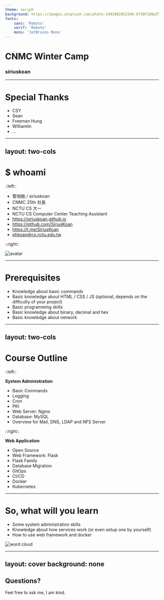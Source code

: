 ```yaml
---
theme: seriph
background: https://images.unsplash.com/photo-1491002052546-bf38f186af56?ixlib=rb-1.2.1&ixid=MnwxMjA3fDB8MHxwaG90by1wYWdlfHx8fGVufDB8fHx8&auto=format&fit=crop&w=1208&q=80
fonts:
    sans: 'Roboto'
    serif: 'Roboto'
    mono: 'JetBrains Mono'
---
```


# CNMC Winter Camp
### siriuskoan

---

# Special Thanks
- CSY
- Sean
- Freeman Hung
- Williamlin
- ...

---
layout: two-cols
---

# $ whoami

::left::

- 管培勛 / siriuskoan
- CNMC 25th 社長
- NCTU CS 大一
- NCTU CS Computer Center Teaching Assistant
- https://siriuskoan.github.io
- https://github.com/SiriusKoan
- https://t.me/SiriusKoan
- phkoan@cs.nctu.edu.tw

::right::

![avatar](/avatar.jpg)

---

# Prerequisites
- Knowledge about basic commands
- Basic knowledge about HTML / CSS / JS (optional, depends on the difficulty of your project)
- Basic programming skills
- Basic knowledge about binary, decimal and hex
- Basic knowledge about network

<!-- In NCTU CS, a course called SA requires students learn intro to programming and intro to network -->

---
layout: two-cols
---

# Course Outline

::left::

**System Administration**

- Basic Commands
- Logging
- Cron
- PKI
- Web Server: Nginx
- Database: MySQL
- Overview for Mail, DNS, LDAP and NFS Server

::right::

**Web Application**

- Open Source
- Web Framework: Flask
- Flask Family
- Database Migration
- GitOps
- CI/CD
- Docker
- Kubernetes

<!-- The details of project will be announced at the end of the course -->

---

# So, what will you learn

- Some system administration skills
- Knowledge about how services work (or even setup one by yourself)
- How to use web framework and docker

![word cloud](/word_cloud.png)

---
layout: cover
background: none
---

## Questions?
Feel free to ask me, I am kind.
